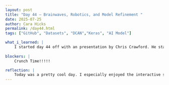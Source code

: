 ```yaml
---
layout: post
title: "Day 44 – Brainwaves, Robotics, and Model Refinement "
date: 2025-07-25
author: Cara Hicks
permalink: /day44.html
tags: ["GitHub", "Datasets", "DCAN","Keras", "AI Model"]

what_i_learned: |
    I started day 44 off with an presentation by Chris Crawford. He started by sharing a bit about his life beyond tech, then walked us through some of the projects he's worked on. One highlight was seeing how brainwaves were used to control games, including a project he did with an all deaf school. After the talk, our cohort split into two interactive sessions,one focused on programming a robot using our arm muscles, and the other used facial muscle movements like jaw clenching and blinking to control a drone. After lunch, I got back to refining my model, applying data augmentation and further filtering the datasets. As always, I ended the day with my daily blog post.
    
blockers: |
    Crunch Time!!!!!

reflection: |
    Today was a pretty cool day. I especially enjoyed the interactive sessions that Chris Crawford organized for us, it was cool to see how programming combined with our own muscle signals could control something like a drone or robot. I'm also happy to see that the model's accuracy improved compared to the earlier training sessions. Part of me is happy that its Friday, but it also means we're getting closer to the symposium, which definitely has me feeling nervous.
---
```

